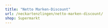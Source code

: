 ```yaml
---
title: "Netto Marken-Discount"
url: /neckartenzlingen/netto-marken-discount/
shop: Supermarkt
---
```

